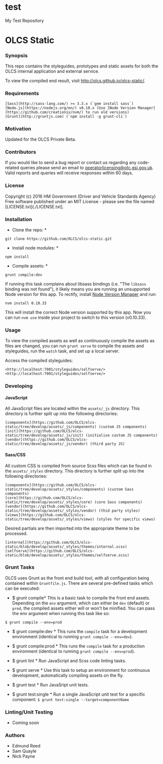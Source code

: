 # test
My Test Repository

# OLCS Static
### Synopsis 
This repo contains the styleguides, prototypes and static assets for both the OLCS internal application and external service.

To view the compiled end result, visit <http://olcs.github.io/olcs-static/>.

### Requirements

    [Sass](http://sass-lang.com/) >= 3.3.x (`gem install sass`)
    [Node.js](https://nodejs.org/en/) v0.10.x (Use [Node Version Manager](https://github.com/creationix/nvm/) to run old versions)
    [Grunt](http://gruntjs.com) (`npm install -g grunt-cli`)

### Motivation 
Updated for the OLCS Private Beta.

### Contributors 
If you would like to send a bug report or contact us regarding any code-related queries please send an email to <operatorlicensing@otc.gsi.gov.uk>. Valid reports and queries will receive responses within 60 days. 

### License 
Copyright (c) 2016 HM Government (Driver and Vehicle Standards Agency) 
Free software published under an MIT License - please see the file named [LICENSE.txt](./LICENSE.txt]. 

### Installation
* Clone the repo: *
```
git clone https://github.com/OLCS/olcs-static.git
```

* Install node modules: *
```
npm install
```

* Compile assets: *
```
grunt compile:dev
```

If running this task complains about libsass bindings (i.e. "The `libsass` binding was not found"), it likely means you are running an unsupported Node version for this app. To rectify, install [Node Version Manager](https://github.com/creationix/nvm/) and run:

```
nvm install 0.10.33
```

This will install the correct Node version supported by this app. Now you can run `nvm use` inside your project to switch to this version (v0.10.33).

### Usage
To view the compiled assets as well as continuously compile the assets as files are changed, you can run `grunt serve` to compile the assets and styleguides, run the `watch` task, and set up a local server.

Access the compiled styleguides:

    <http://localhost:7001/styleguides/selfserve/>
    <http://localhost:7001/styleguides/selfserve/>

### Developing
#### JavaScript

All JavaScript files are located within the `assets/_js` directory. This directory is further split up into the following directories:

    [components](https://github.com/OLCS/olcs-static/tree/develop/assets/_js/components) (custom JS components)
    [init](https://github.com/OLCS/olcs-static/tree/develop/assets/_js/init) (initialise custom JS components)
    [vendor](https://github.com/OLCS/olcs-static/tree/develop/assets/_js/vendor) (third party JS)

#### Sass/CSS
All custom CSS is compiled from source Scss files which can be found in the `assets/_styles` directory. This directory is further split up into the following directories:

    [components](https://github.com/OLCS/olcs-static/tree/develop/assets/_styles/components) (custom Sass components)
    [core](https://github.com/OLCS/olcs-static/tree/develop/assets/_styles/core) (core Sass components)
    [vendor](https://github.com/OLCS/olcs-static/tree/develop/assets/_styles/vendor) (thid party styles)
    [views](https://github.com/OLCS/olcs-static/tree/develop/assets/_styles/views) (styles for specific views)

Desired partials are then imported into the appropriate theme to be processed.

    [internal](https://github.com/OLCS/olcs-static/blob/develop/assets/_styles/themes/internal.scss)
    [selfserve](https://github.com/OLCS/olcs-static/blob/develop/assets/_styles/themes/selfserve.scss)

### Grunt Tasks
OLCS uses Grunt as the front end build tool, with all configuration being contained within `Gruntfile.js`. There are several pre-defined tasks which can be executed:

* $ grunt compile* 
This is a basic task to compile the front end assets. Depending on the `env` argument, which can either be `dev` (default) or `prod`, the compiled assets either will or won't be minified. You can pass the env argument when running this task like so:

```
$ grunt compile --env=prod
```

* $ grunt compile:dev *
This runs the `compile` task for a development environment (identical to running `grunt compile --env=dev`).

* $ grunt compile:prod *
This runs the `compile` task for a production environment (identical to running `grunt compile --env=prod`).

* $ grunt lint *
Run JavaScript and Scss code linting tasks.

* $ grunt serve *
Use this task to setup an environment for continuous development, automatically compiling assets on the fly.

* $ grunt test *
Run JavaSript unit tests.

* $ grunt test:single *
Run a single JavaScript unit test for a specific component: `$ grunt test:single --target=componentName`

### Linting/Unit Testing
* Coming soon

### Authors
- Edmund Reed
- Sam Quayle
- Nick Payne
